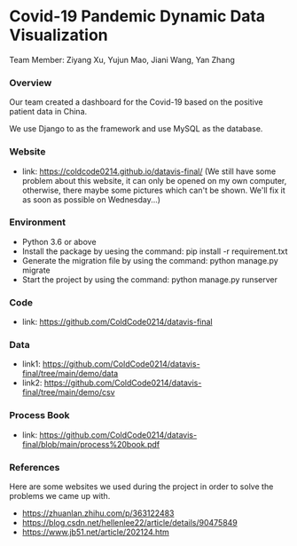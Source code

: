 Covid-19 Pandemic Dynamic Data Visualization
===

Team Member: Ziyang Xu, Yujun Mao, Jiani Wang, Yan Zhang

### Overview
Our team created a dashboard for the Covid-19 based on the positive patient data in China.

We use Django to as the framework and use MySQL as the database.

### Website
- link: https://coldcode0214.github.io/datavis-final/ (We still have some problem about this website, it can only be opened on my own computer, otherwise, there maybe some pictures which can't be shown. We'll fix it as soon as possible on Wednesday...)

### Environment
- Python 3.6 or above
- Install the package by uesing the command: pip install -r requirement.txt
- Generate the migration file by using the command: python manage.py migrate
- Start the project by using the command: python manage.py runserver

### Code
- link: https://github.com/ColdCode0214/datavis-final

### Data
- link1: https://github.com/ColdCode0214/datavis-final/tree/main/demo/data
- link2: https://github.com/ColdCode0214/datavis-final/tree/main/demo/csv

### Process Book
- link: https://github.com/ColdCode0214/datavis-final/blob/main/process%20book.pdf

### References
Here are some websites we used during the project in order to solve the problems we came up with.
- https://zhuanlan.zhihu.com/p/363122483
- https://blog.csdn.net/hellenlee22/article/details/90475849
- https://www.jb51.net/article/202124.htm
